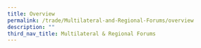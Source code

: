```yaml
---
title: Overview
permalink: /trade/Multilateral-and-Regional-Forums/overview
description: ""
third_nav_title: Multilateral & Regional Forums
---
```


